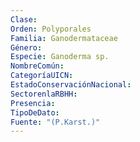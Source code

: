 ```yaml
---
Clase: 
Orden: Polyporales
Familia: Ganodermataceae
Género: 
Especie: Ganoderma sp.
NombreComún: 
CategoríaUICN: 
EstadoConservaciónNacional: 
SectorenlaRBHH: 
Presencia: 
TipoDeDato: 
Fuente: "(P.Karst.)"
---
```

